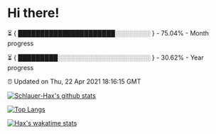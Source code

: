 # Hi there!

⏳ { ██████████████████████░░░░░░░░ } - 75.04% - Month progress

⏳ { █████████░░░░░░░░░░░░░░░░░░░░░ } - 30.62% - Year progress

⏰ Updated on Thu, 22 Apr 2021 18:16:15 GMT


[![Schlauer-Hax's github stats](https://github-readme-stats.vercel.app/api?username=Schlauer-Hax&show_icons=true&theme=dark&count_private=true)](https://github.com/Schlauer-Hax)


[![Top Langs](https://github-readme-stats.vercel.app/api/top-langs/?username=Schlauer-Hax&layout=compact&theme=dark)](https://github.com/Schlauer-Hax?tab=repositories)


[![Hax's wakatime stats](https://github-readme-stats.vercel.app/api/wakatime?username=Hax&theme=dark)](https://wakatime.com/@Hax)

